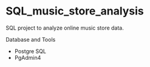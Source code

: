 # SQL_music_store_analysis

SQL project to analyze online music store data.

Database and Tools
* Postgre SQL
* PgAdmin4

